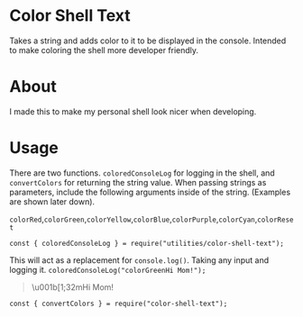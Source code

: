 # Color Shell Text
Takes a string and adds color to it to be displayed in the console. Intended to make coloring the shell more developer friendly.

# About
I made this to make my personal shell look nicer when developing.

# Usage
There are two functions. ```coloredConsoleLog``` for logging in the shell, and ```convertColors``` for returning the string value. 
When passing strings as parameters, include the following arguments inside of the string. (Examples are shown later down).

```colorRed```,```colorGreen```,```colorYellow```,```colorBlue```,```colorPurple```,```colorCyan```,```colorReset```

```
const { coloredConsoleLog } = require("utilities/color-shell-text");
```
This will act as a replacement for ```console.log()```. Taking any input and logging it.
```coloredConsoleLog("colorGreenHi Mom!");```
> \u001b[1;32mHi Mom!


```
const { convertColors } = require("color-shell-text");
```
